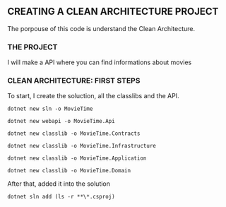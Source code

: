 ## CREATING A CLEAN ARCHITECTURE PROJECT

The porpouse of this code is understand the Clean Architecture.

### THE PROJECT

I will make a API where you can find informations about movies

### CLEAN ARCHITECTURE: FIRST STEPS

To start, I create the soluction, all the classlibs and the API.
```
dotnet new sln -o MovieTime
```
```
dotnet new webapi -o MovieTime.Api
```
```
dotnet new classlib -o MovieTime.Contracts
```
```
dotnet new classlib -o MovieTime.Infrastructure
```
```
dotnet new classlib -o MovieTime.Application
```
```
dotnet new classlib -o MovieTime.Domain
```

After that, added it into the solution
```
dotnet sln add (ls -r **\*.csproj)
```

